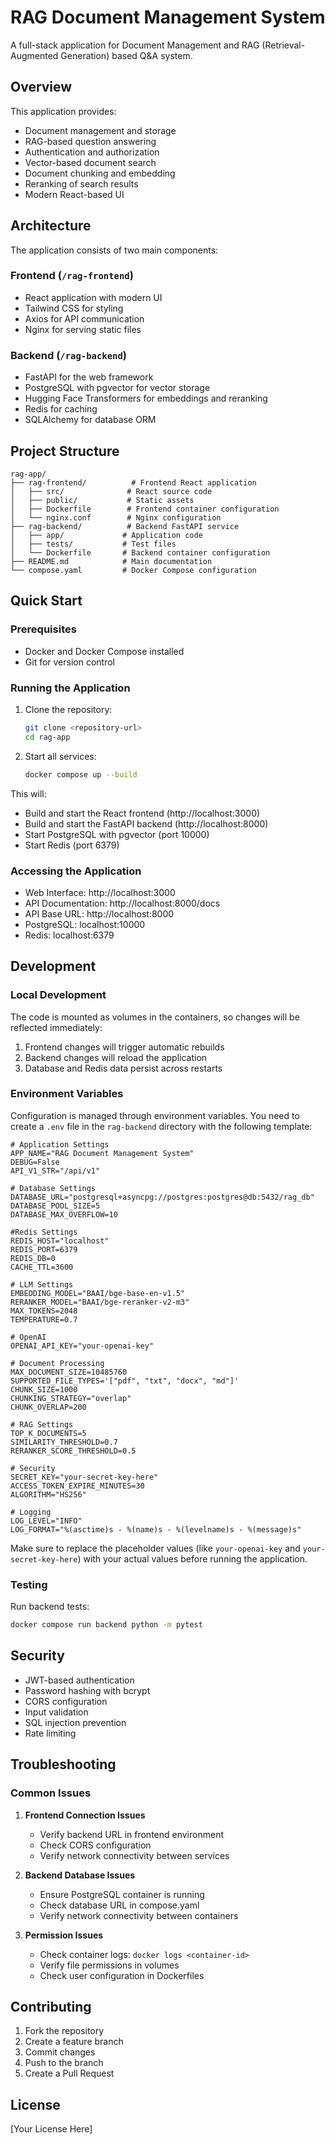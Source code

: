 # RAG Document Management System

A full-stack application for Document Management and RAG (Retrieval-Augmented Generation) based Q&A system.

## Overview

This application provides:

- Document management and storage
- RAG-based question answering
- Authentication and authorization
- Vector-based document search
- Document chunking and embedding
- Reranking of search results
- Modern React-based UI

## Architecture

The application consists of two main components:

### Frontend (`/rag-frontend`)

- React application with modern UI
- Tailwind CSS for styling
- Axios for API communication
- Nginx for serving static files

### Backend (`/rag-backend`)

- FastAPI for the web framework
- PostgreSQL with pgvector for vector storage
- Hugging Face Transformers for embeddings and reranking
- Redis for caching
- SQLAlchemy for database ORM

## Project Structure

```
rag-app/
├── rag-frontend/          # Frontend React application
│   ├── src/              # React source code
│   ├── public/           # Static assets
│   ├── Dockerfile        # Frontend container configuration
│   └── nginx.conf        # Nginx configuration
├── rag-backend/          # Backend FastAPI service
│   ├── app/             # Application code
│   ├── tests/           # Test files
│   └── Dockerfile       # Backend container configuration
├── README.md            # Main documentation
└── compose.yaml         # Docker Compose configuration
```

## Quick Start

### Prerequisites

- Docker and Docker Compose installed
- Git for version control

### Running the Application

1. Clone the repository:

   ```bash
   git clone <repository-url>
   cd rag-app
   ```

2. Start all services:
   ```bash
   docker compose up --build
   ```

This will:

- Build and start the React frontend (http://localhost:3000)
- Build and start the FastAPI backend (http://localhost:8000)
- Start PostgreSQL with pgvector (port 10000)
- Start Redis (port 6379)

### Accessing the Application

- Web Interface: http://localhost:3000
- API Documentation: http://localhost:8000/docs
- API Base URL: http://localhost:8000
- PostgreSQL: localhost:10000
- Redis: localhost:6379

## Development

### Local Development

The code is mounted as volumes in the containers, so changes will be reflected immediately:

1. Frontend changes will trigger automatic rebuilds
2. Backend changes will reload the application
3. Database and Redis data persist across restarts

### Environment Variables

Configuration is managed through environment variables. You need to create a `.env` file in the `rag-backend` directory with the following template:

```env
# Application Settings
APP_NAME="RAG Document Management System"
DEBUG=False
API_V1_STR="/api/v1"

# Database Settings
DATABASE_URL="postgresql+asyncpg://postgres:postgres@db:5432/rag_db"
DATABASE_POOL_SIZE=5
DATABASE_MAX_OVERFLOW=10

#Redis Settings
REDIS_HOST="localhost"
REDIS_PORT=6379
REDIS_DB=0
CACHE_TTL=3600

# LLM Settings
EMBEDDING_MODEL="BAAI/bge-base-en-v1.5"
RERANKER_MODEL="BAAI/bge-reranker-v2-m3"
MAX_TOKENS=2048
TEMPERATURE=0.7

# OpenAI
OPENAI_API_KEY="your-openai-key"

# Document Processing
MAX_DOCUMENT_SIZE=10485760
SUPPORTED_FILE_TYPES='["pdf", "txt", "docx", "md"]'
CHUNK_SIZE=1000
CHUNKING_STRATEGY="overlap"
CHUNK_OVERLAP=200

# RAG Settings
TOP_K_DOCUMENTS=5
SIMILARITY_THRESHOLD=0.7
RERANKER_SCORE_THRESHOLD=0.5

# Security
SECRET_KEY="your-secret-key-here"
ACCESS_TOKEN_EXPIRE_MINUTES=30
ALGORITHM="HS256"

# Logging
LOG_LEVEL="INFO"
LOG_FORMAT="%(asctime)s - %(name)s - %(levelname)s - %(message)s"
```

Make sure to replace the placeholder values (like `your-openai-key` and `your-secret-key-here`) with your actual values before running the application.

### Testing

Run backend tests:

```bash
docker compose run backend python -m pytest
```

## Security

- JWT-based authentication
- Password hashing with bcrypt
- CORS configuration
- Input validation
- SQL injection prevention
- Rate limiting

## Troubleshooting

### Common Issues

1. **Frontend Connection Issues**

   - Verify backend URL in frontend environment
   - Check CORS configuration
   - Verify network connectivity between services

2. **Backend Database Issues**

   - Ensure PostgreSQL container is running
   - Check database URL in compose.yaml
   - Verify network connectivity between containers

3. **Permission Issues**
   - Check container logs: `docker logs <container-id>`
   - Verify file permissions in volumes
   - Check user configuration in Dockerfiles

## Contributing

1. Fork the repository
2. Create a feature branch
3. Commit changes
4. Push to the branch
5. Create a Pull Request

## License

[Your License Here]
